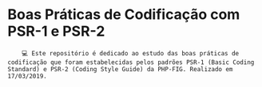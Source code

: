# Boas Práticas de Codificação com PSR-1 e PSR-2
        💻 Este repositório é dedicado ao estudo das boas práticas de codificação que foram estabelecidas pelos padrões PSR-1 (Basic Coding Standard) e PSR-2 (Coding Style Guide) da PHP-FIG. Realizado em 17/03/2019.

        

